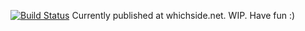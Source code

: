 [![Build Status](https://travis-ci.org/JoshFerge/congress-bias.svg?branch=master)](https://travis-ci.org/JoshFerge/congress-bias)
Currently published at whichside.net. WIP. Have fun :)
